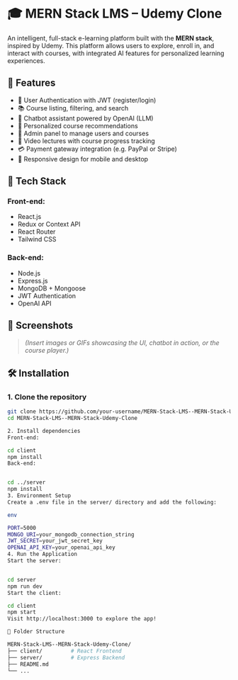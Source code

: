 # 🎓 MERN Stack LMS – Udemy Clone

An intelligent, full-stack e-learning platform built with the **MERN stack**, inspired by Udemy. This platform allows users to explore, enroll in, and interact with courses, with integrated AI features for personalized learning experiences.

## 🚀 Features

- 🔐 User Authentication with JWT (register/login)
- 📚 Course listing, filtering, and search
- 💬 Chatbot assistant powered by OpenAI (LLM)
- 🎯 Personalized course recommendations
- 📝 Admin panel to manage users and courses
- 🎥 Video lectures with course progress tracking
- 💳 Payment gateway integration (e.g. PayPal or Stripe)
- 📱 Responsive design for mobile and desktop

## 🧰 Tech Stack

### Front-end:
- React.js
- Redux or Context API
- React Router
- Tailwind CSS

### Back-end:
- Node.js
- Express.js
- MongoDB + Mongoose
- JWT Authentication
- OpenAI API

## 📸 Screenshots

> *(Insert images or GIFs showcasing the UI, chatbot in action, or the course player.)*

## 🛠️ Installation

### 1. Clone the repository

```bash
git clone https://github.com/your-username/MERN-Stack-LMS--MERN-Stack-Udemy-Clone.git
cd MERN-Stack-LMS--MERN-Stack-Udemy-Clone

2. Install dependencies
Front-end:

cd client
npm install
Back-end:


cd ../server
npm install
3. Environment Setup
Create a .env file in the server/ directory and add the following:

env

PORT=5000
MONGO_URI=your_mongodb_connection_string
JWT_SECRET=your_jwt_secret_key
OPENAI_API_KEY=your_openai_api_key
4. Run the Application
Start the server:


cd server
npm run dev
Start the client:

cd client
npm start
Visit http://localhost:3000 to explore the app!

📁 Folder Structure

MERN-Stack-LMS--MERN-Stack-Udemy-Clone/
├── client/         # React Frontend
├── server/         # Express Backend
├── README.md
└── ...
